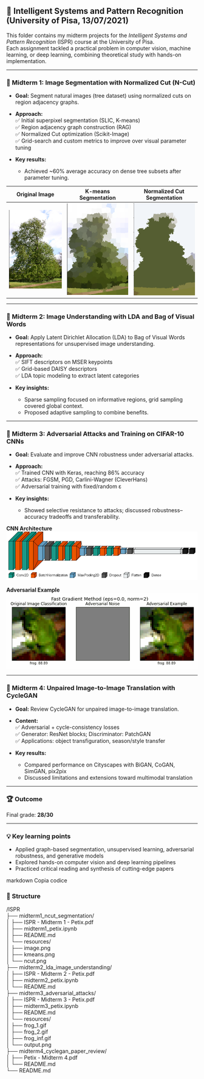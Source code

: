 ## 🧠 Intelligent Systems and Pattern Recognition (University of Pisa, 13/07/2021)

This folder contains my midterm projects for the *Intelligent Systems and Pattern Recognition* (ISPR) course at the University of Pisa.  
Each assignment tackled a practical problem in computer vision, machine learning, or deep learning, combining theoretical study with hands-on implementation.

---

### 📄 Midterm 1: Image Segmentation with Normalized Cut (N-Cut)

- **Goal:** Segment natural images (tree dataset) using normalized cuts on region adjacency graphs.
- **Approach:**  
  ✅ Initial superpixel segmentation (SLIC, K-means)  
  ✅ Region adjacency graph construction (RAG)  
  ✅ Normalized Cut optimization (Scikit-Image)  
  ✅ Grid-search and custom metrics to improve over visual parameter tuning

- **Key results:**  
  - Achieved ~60% average accuracy on dense tree subsets after parameter tuning.

| Original Image        | K-means Segmentation      | Normalized Cut Segmentation  |
|-----------------------|--------------------------|-------------------------------|
| ![Original](midterm1_ncut_segmentation/resources/image.png) | ![K-means](midterm1_ncut_segmentation/resources/kmeans.png) | ![N-Cut](midterm1_ncut_segmentation/resources/ncut.png)  |


---

### 📄 Midterm 2: Image Understanding with LDA and Bag of Visual Words

- **Goal:** Apply Latent Dirichlet Allocation (LDA) to Bag of Visual Words representations for unsupervised image understanding.
- **Approach:**  
  ✅ SIFT descriptors on MSER keypoints  
  ✅ Grid-based DAISY descriptors  
  ✅ LDA topic modeling to extract latent categories

- **Key insights:**  
  - Sparse sampling focused on informative regions, grid sampling covered global context.  
  - Proposed adaptive sampling to combine benefits.

---

### 📄 Midterm 3: Adversarial Attacks and Training on CIFAR-10 CNNs

- **Goal:** Evaluate and improve CNN robustness under adversarial attacks.
- **Approach:**  
  ✅ Trained CNN with Keras, reaching 86% accuracy  
  ✅ Attacks: FGSM, PGD, Carlini-Wagner (CleverHans)  
  ✅ Adversarial training with fixed/random ε

- **Key insights:**  
  - Showed selective resistance to attacks; discussed robustness–accuracy tradeoffs and transferability.

**CNN Architecture**                                      
![CNN architecture](midterm3_adversarial_attacks/resources/output.png) 

**Adversarial Example**                                     ![FGSM attack example](midterm3_adversarial_attacks/resources/frog_2.gif)          

---

### 📄 Midterm 4: Unpaired Image-to-Image Translation with CycleGAN

- **Goal:** Review CycleGAN for unpaired image-to-image translation.
- **Content:**  
  ✅ Adversarial + cycle-consistency losses  
  ✅ Generator: ResNet blocks; Discriminator: PatchGAN  
  ✅ Applications: object transfiguration, season/style transfer

- **Key results:**  
  - Compared performance on Cityscapes with BiGAN, CoGAN, SimGAN, pix2pix  
  - Discussed limitations and extensions toward multimodal translation

---

### 🏆 Outcome

Final grade: **28/30**

---

### 💡 Key learning points

- Applied graph-based segmentation, unsupervised learning, adversarial robustness, and generative models  
- Explored hands-on computer vision and deep learning pipelines  
- Practiced critical reading and synthesis of cutting-edge papers

markdown
Copia codice
### 📂 Structure
/ISPR \
├── midterm1_ncut_segmentation/ \
│ ├── ISPR - Midterm 1 - Petix.pdf \
│ ├── midterm1_petix.ipynb \
│ ├── README.md \
│ └── resources/ \
│     ├── image.png \
│     ├── kmeans.png \
│     └── ncut.png \
├── midterm2_lda_image_understanding/ \
│ ├── ISPR - Midterm 2 - Petix.pdf \
│ ├── midterm2_petix.ipynb \
│ └── README.md \
├── midterm3_adversarial_attacks/ \
│ ├── ISPR - Midterm 3 - Petix.pdf \
│ ├── midterm3_petix.ipynb \
│ ├── README.md \
│ └── resources/ \
│     ├── frog_1.gif \
│     ├── frog_2.gif \
│     ├── frog_inf.gif \
│     └── output.png \
├── midterm4_cyclegan_paper_review/ \
│ ├── Petix - Midterm 4.pdf \
│ └── README.md \
└── README.md

